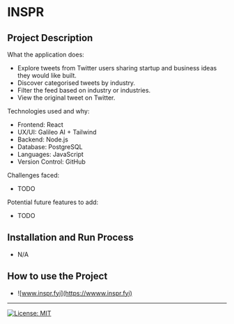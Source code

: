 # INSPR

## Project Description

What the application does:

- Explore tweets from Twitter users sharing startup and business ideas they would like built.
- Discover categorised tweets by industry.
- Filter the feed based on industry or industries.
- View the original tweet on Twitter.

Technologies used and why:

- Frontend: React
- UX/UI: Galileo AI + Tailwind
- Backend: Node.js
- Database: PostgreSQL
- Languages: JavaScript
- Version Control: GitHub

Challenges faced:

- TODO

Potential future features to add:

- TODO

## Installation and Run Process

- N/A

## How to use the Project

- ![www.inspr.fyi](https://wwww.inspr.fyi)

---

[![License: MIT](https://img.shields.io/badge/License-MIT-A31F34.svg)](https://opensource.org/licenses/MIT)
